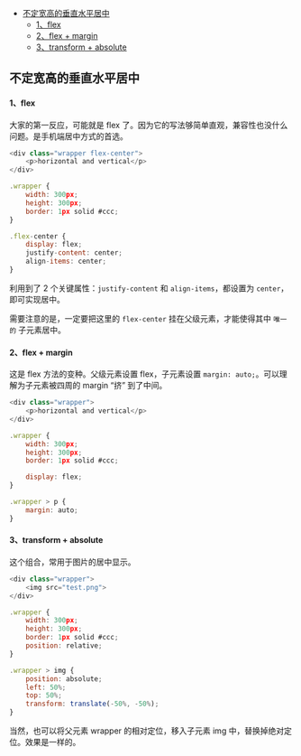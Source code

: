 - [不定宽高的垂直水平居中](#%E4%B8%8D%E5%AE%9A%E5%AE%BD%E9%AB%98%E7%9A%84%E5%9E%82%E7%9B%B4%E6%B0%B4%E5%B9%B3%E5%B1%85%E4%B8%AD)
    + [1、flex](#1flex)
    + [2、flex + margin](#2flex--margin)
    + [3、transform + absolute](#3transform--absolute)

## 不定宽高的垂直水平居中

#### 1、flex

大家的第一反应，可能就是 flex 了。因为它的写法够简单直观，兼容性也没什么问题。是手机端居中方式的首选。

```js
<div class="wrapper flex-center">
    <p>horizontal and vertical</p>
</div>
```
```js
.wrapper {
    width: 300px;
    height: 300px;
    border: 1px solid #ccc;
}

.flex-center {
    display: flex;
    justify-content: center;
    align-items: center;
}
```

利用到了 2 个关键属性：`justify-content` 和 `align-items`，都设置为 `center`，即可实现居中。

需要注意的是，一定要把这里的 `flex-center` 挂在父级元素，才能使得其中 `唯一的` 子元素居中。

#### 2、flex + margin

这是 flex 方法的变种。父级元素设置 flex，子元素设置 `margin: auto;`。可以理解为子元素被四周的 margin “挤” 到了中间。

```js
<div class="wrapper">
    <p>horizontal and vertical</p>
</div>
```
```js
.wrapper {
    width: 300px;
    height: 300px;
    border: 1px solid #ccc;

    display: flex;
}

.wrapper > p {
    margin: auto;
}
```

#### 3、transform + absolute

这个组合，常用于图片的居中显示。

```js
<div class="wrapper">
    <img src="test.png">
</div>
```
```js
.wrapper {
    width: 300px;
    height: 300px;
    border: 1px solid #ccc;
    position: relative;
}

.wrapper > img {
    position: absolute;
    left: 50%;
    top: 50%;
    transform: translate(-50%, -50%);
}
```

当然，也可以将父元素 wrapper 的相对定位，移入子元素 img 中，替换掉绝对定位。效果是一样的。

